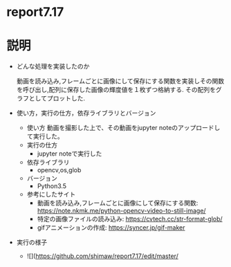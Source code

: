 # report7.17
# 説明
  - どんな処理を実装したのか
  
    動画を読み込み,フレームごとに画像にして保存にする関数を実装しその関数を呼び出し,配列に保存した画像の輝度値を１枚ずつ格納する.
    その配列をグラフとしてプロットした.
    
  - 使い方，実行の仕方，依存ライブラリとバージョン
    - 使い方
      動画を撮影した上で、その動画をjupyter noteのアップロードして実行した。
    - 実行の仕方
      - jupyter noteで実行した
    - 依存ライブラリ
      - opencv,os,glob
    - バージョン
      - Python3.5
    - 参考にしたサイト
      - 動画を読み込み,フレームごとに画像にして保存にする関数:
      https://note.nkmk.me/python-opencv-video-to-still-image/
      - 特定の画像ファイルの読み込み:
      https://cvtech.cc/str-format-glob/
      - gifアニメーションの作成:
      https://syncer.jp/gif-maker
  - 実行の様子
    - ![](https://github.com/shimaw/report7.17/edit/master/
      
      

